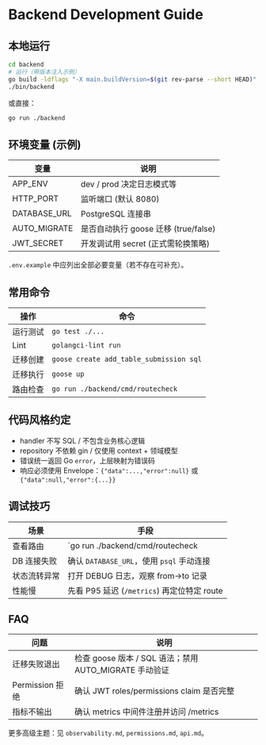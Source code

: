 # Backend Development Guide

## 本地运行
```bash
cd backend
# 运行（带版本注入示例）
go build -ldflags "-X main.buildVersion=$(git rev-parse --short HEAD)" -o bin/backend ./backend
./bin/backend
```
或直接：
```bash
go run ./backend
```

## 环境变量 (示例)
| 变量 | 说明 |
| ---- | ---- |
| APP_ENV | dev / prod 决定日志模式等 |
| HTTP_PORT | 监听端口 (默认 8080) |
| DATABASE_URL | PostgreSQL 连接串 |
| AUTO_MIGRATE | 是否自动执行 goose 迁移 (true/false) |
| JWT_SECRET | 开发调试用 secret (正式需轮换策略) |

`.env.example` 中应列出全部必要变量（若不存在可补充）。

## 常用命令
| 操作 | 命令 |
| ---- | ---- |
| 运行测试 | `go test ./...` |
| Lint | `golangci-lint run` |
| 迁移创建 | `goose create add_table_submission sql` |
| 迁移执行 | `goose up` |
| 路由检查 | `go run ./backend/cmd/routecheck` |

## 代码风格约定
- handler 不写 SQL / 不包含业务核心逻辑
- repository 不依赖 gin / 仅使用 context + 领域模型
- 错误统一返回 Go `error`，上层映射为错误码
- 响应必须使用 Envelope：`{"data":...,"error":null}` 或 `{"data":null,"error":{...}}`

## 调试技巧
| 场景 | 手段 |
| ---- | ---- |
| 查看路由 | `go run ./backend/cmd/routecheck | jq` |
| DB 连接失败 | 确认 `DATABASE_URL`，使用 `psql` 手动连接 |
| 状态流转异常 | 打开 DEBUG 日志，观察 from->to 记录 |
| 性能慢 | 先看 P95 延迟 (`/metrics`) 再定位特定 route |

## FAQ
| 问题 | 说明 |
| ---- | ---- |
| 迁移失败退出 | 检查 goose 版本 / SQL 语法；禁用 AUTO_MIGRATE 手动验证 |
| Permission 拒绝 | 确认 JWT roles/permissions claim 是否完整 |
| 指标不输出 | 确认 metrics 中间件注册并访问 /metrics |

更多高级主题：见 `observability.md`, `permissions.md`, `api.md`。
